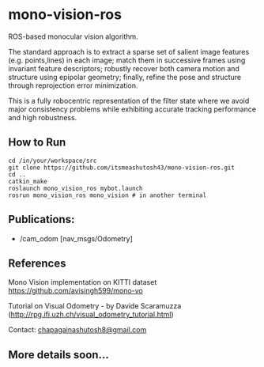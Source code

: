 # mono-vision-ros
ROS-based monocular vision algorithm. 

The standard approach is to extract a sparse set of salient image features (e.g. points,lines) in each image; match them in successive frames using invariant feature descriptors; robustly recover both camera motion and structure using epipolar geometry; finally, refine the pose and structure through reprojection error minimization.

This is a fully robocentric representation of the filter state where we avoid major consistency problems while exhibiting accurate tracking performance and high robustness.

## How to Run
```
cd /in/your/workspace/src
git clone https://github.com/itsmeashutosh43/mono-vision-ros.git
cd ..
catkin_make
roslaunch mono_vision_ros mybot.launch
rosrun mono_vision_ros mono_vision # in another terminal

```

## Publications: 

* /cam_odom [nav_msgs/Odometry]


## References

Mono Vision implementation on KITTI dataset https://github.com/avisingh599/mono-vo

Tutorial on Visual Odometry - by Davide Scaramuzza (http://rpg.ifi.uzh.ch/visual_odometry_tutorial.html)



Contact: chapagainashutosh8@gmail.com

## More details soon...
